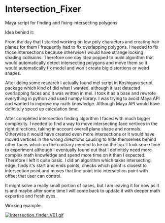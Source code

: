 # Intersection_Fixer
Maya script for finding and fixing intersecting polygons

Idea behind it:

From the day that I started working on low poly characters and creating hair planes for them I frequently had to fix overlapping polygons. I needed to fix those intersections because otherwise I would have strange looking shading collisions. Therefore one day idea popped to build algorithm that would automatically detect intersecting polygons and move them so it would automatically fix model and won't create big distortions or weird shapes. 

After doing some research I actually found mel script in Koshigaya script package which kind of did what I wanted, although it just detected overlapping faces and it was written in mel. I took it as a base and rewrote everything in python and used numpy library. I was trying to avoid Maya API and wanted to improve my math knowledge. Although Maya API would have definitely speed up calculation time.

After completed intersection finding algorithm I faced with much bigger complexity. I needed to find a way to move intersecting face vertices in the right directions, taking in account overall plane shape and normals. Otherwise it would have created even more intersections or it would have moved vertices in the wrong directions causing to hide themselves behind other faces which on the contrary needed to be on the top. I took some time to experiment although I eventually found out that I definitely need more complex math knowledge and spend more time on it than I expected. Therefore I left it quite basic. I did an algorithm which takes intersecting edge, finds it's start and ends points, checks which point is closest to intersection point and moves that line point into intersection point with offset that user can control. 

It might solve a really small portion of cases, but I am leaving it for now as it is and maybe after some time I will come back to update it with deeper math expertise and fresh eyes.


Working example:

<a href="https://gifyu.com/image/QVf7"><img src="https://s7.gifyu.com/images/Intersection_finder_V01.gif" alt="Intersection_finder_V01.gif" border="0" /></a>
